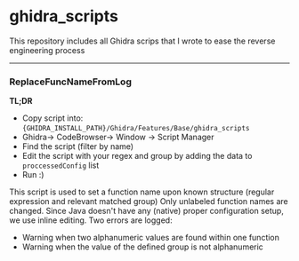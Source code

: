 # ghidra_scripts
This repository includes all Ghidra scrips that I wrote to ease the reverse engineering process

---

### ReplaceFuncNameFromLog
**TL;DR**
- Copy script into: `{GHIDRA_INSTALL_PATH}/Ghidra/Features/Base/ghidra_scripts`
- Ghidra-> CodeBrowser-> Window -> Script Manager
- Find the script (filter by name)
- Edit the script with your regex and group by adding the data to `proccessedConfig` list
- Run :)

This script is used to set a function name upon known structure (regular expression and relevant matched group)
Only unlabeled function names are changed.
Since Java doesn't have any (native) proper configuration setup, we use inline editing.
Two errors are logged:
- Warning when two alphanumeric values are found within one function
- Warning when the value of the defined group is not alphanumeric
